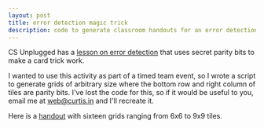 ```yaml
---
layout: post
title: error detection magic trick
description: code to generate classroom handouts for an error detection lesson
---
```


CS Unplugged has a [lesson on error detection](https://csunplugged.org/en/topics/error-detection-and-correction/unit-plan/parity-magic/) that uses secret parity bits to make a card trick work. 

I wanted to use this activity as part of a timed team event, so I wrote a script
to generate grids of arbitrary size where the bottom row and right column of
tiles are parity bits. I've lost the code for this, so if it would be useful to
you, email me at web@curtis.in and I'll recreate it.  

Here is a [handout](https://docs.google.com/document/d/1DzRY6G4ykffSLLlW3nJi1B3JH7Yq89mZWu-8ccc4dYA/preview) with sixteen grids ranging from 6x6 to 9x9 tiles.
